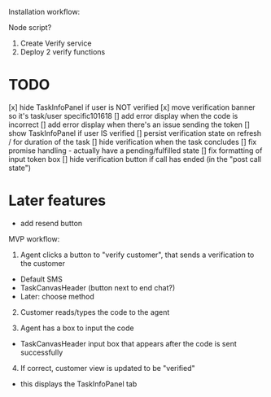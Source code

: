 Installation workflow:

Node script?
1. Create Verify service
1. Deploy 2 verify functions


# TODO
[x] hide TaskInfoPanel if user is NOT verified
[x] move verification banner so it's task/user specific101618
[] add error display when the code is incorrect
[] add error display when there's an issue sending the token
[] show TaskInfoPanel if user IS verified
[] persist verification state on refresh / for duration of the task
[] hide verification when the task concludes
[] fix promise handling - actually have a pending/fulfilled state
[] fix formatting of input token box
[] hide verification button if call has ended (in the "post call state")



# Later features
- add resend button


MVP workflow:
1. Agent clicks a button to "verify customer", that sends a verification to the customer

- Default SMS
- TaskCanvasHeader (button next to end chat?)
- Later: choose method

2. Customer reads/types the code to the agent

3. Agent has a box to input the code

- TaskCanvasHeader input box that appears after the code is sent successfully

4. If correct, customer view is updated to be "verified"

- this displays the TaskInfoPanel tab